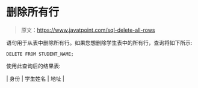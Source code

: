 # 删除所有行

> 原文：<https://www.javatpoint.com/sql-delete-all-rows>

语句用于从表中删除所有行。如果您想删除学生表中的所有行，查询将如下所示:

```
DELETE FROM STUDENT_NAME;

```

使用此查询后的结果表:

| 身份 | 学生姓名 | 地址 |